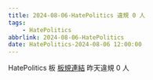 ```yaml
---
title: 2024-08-06-HatePolitics 違規 0 人
tags:
    - HatePolitics
abbrlink: 2024-08-06-HatePolitics
date: HatePolitics-2024-08-06 12:00:00
---
```

HatePolitics 板 [板規連結](https://www.ptt.cc/bbs/HatePolitics/M.1617115262.A.D60.html)
昨天違規 0 人
